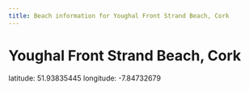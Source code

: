 ```yaml
---
title: Beach information for Youghal Front Strand Beach, Cork
---
```

# Youghal Front Strand Beach, Cork 

<div class="location-info">latitude: 51.93835445 longitude: -7.84732679</div>
<div id="met-eireann-warnings" onload="get_met_eireann_warnings(EI04)"></div>
<div></div>